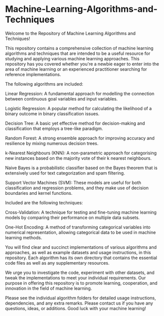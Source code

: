 # Machine-Learning-Algorithms-and-Techniques
Welcome to the Repository of Machine Learning Algorithms and Techniques!

This repository contains a comprehensive collection of machine learning algorithms and techniques that are intended to be a useful resource for studying and applying various machine learning approaches. This repository has you covered whether you're a newbie eager to enter into the area of machine learning or an experienced practitioner searching for reference implementations.


The following algorithms are included: 

Linear Regression: A fundamental approach for modelling the connection between continuous goal variables and input variables.

Logistic Regression: A popular method for calculating the likelihood of a binary outcome in binary classification issues.

Decision Tree: A basic yet effective method for decision-making and classification that employs a tree-like paradigm.

Random Forest: A strong ensemble approach for improving accuracy and resilience by mixing numerous decision trees.

k-Nearest Neighbours (KNN): A non-parametric approach for categorising new instances based on the majority vote of their k nearest neighbours.

Naive Bayes is a probabilistic classifier based on the Bayes theorem that is extensively used for text categorization and spam filtering.

Support Vector Machines (SVM): These models are useful for both classification and regression problems, and they make use of decision boundaries and kernel functions.


Included are the following techniques:

Cross-Validation: A technique for testing and fine-tuning machine learning models by comparing their performance on multiple data subsets.

One-Hot Encoding: A method of transforming categorical variables into numerical representation, allowing categorical data to be used in machine learning methods.

You will find clear and succinct implementations of various algorithms and approaches, as well as example datasets and usage instructions, in this repository. Each algorithm has its own directory that contains the essential code files as well as any supplementary resources.

We urge you to investigate the code, experiment with other datasets, and tweak the implementations to meet your individual requirements. Our purpose in offering this repository is to promote learning, cooperation, and innovation in the field of machine learning.

Please see the individual algorithm folders for detailed usage instructions, dependencies, and any extra remarks. Please contact us if you have any questions, ideas, or additions. Good luck with your machine learning!


